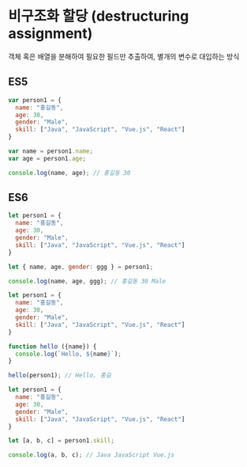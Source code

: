 # 비구조화 할당 \(destructuring assignment\)

객체 혹은 배열을 분해하여 필요한 필드만 추출하여, 별개의 변수로 대입하는 방식

## ES5

```javascript
var person1 = {
  name: "홍길동",
  age: 30,
  gender: "Male",
  skill: ["Java", "JavaScript", "Vue.js", "React"]
}

var name = person1.name;
var age = person1.age;

console.log(name, age); // 홍길동 30
```

## ES6

```javascript
let person1 = {
  name: "홍길동",
  age: 30,
  gender: "Male",
  skill: ["Java", "JavaScript", "Vue.js", "React"]
}

let { name, age, gender: ggg } = person1; 

console.log(name, age, ggg); // 홍길동 30 Male
```

```javascript
let person1 = {
  name: "홍길동",
  age: 30,
  gender: "Male",
  skill: ["Java", "JavaScript", "Vue.js", "React"]
}

function hello ({name}) {
  console.log(`Hello, ${name}`);
}

hello(person1); // Hello, 홍길
```

```javascript
let person1 = {
  name: "홍길동",
  age: 30,
  gender: "Male",
  skill: ["Java", "JavaScript", "Vue.js", "React"]
}

let [a, b, c] = person1.skill;

console.log(a, b, c); // Java JavaScript Vue.js
```

